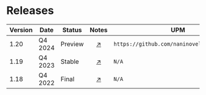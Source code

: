 ﻿# Releases

| Version | Date    | Status  |        Notes        | UPM                                         |
|---------|---------|---------|:-------------------:|---------------------------------------------|
| 1.20    | Q4 2024 | Preview | [↗](/releases/1.20) | `https://github.com/naninovel/upm.git#1.20` |
| 1.19    | Q4 2023 | Stable  | [↗](/releases/1.19) | `N/A`                                       |
| 1.18    | Q4 2022 | Final   | [↗](/releases/1.18) | `N/A`                                       |
